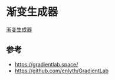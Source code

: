 # 渐变生成器

[渐变生成器](https://gradientlab.space/)

## 参考
- https://gradientlab.space/
- https://github.com/enlyth/GradientLab
